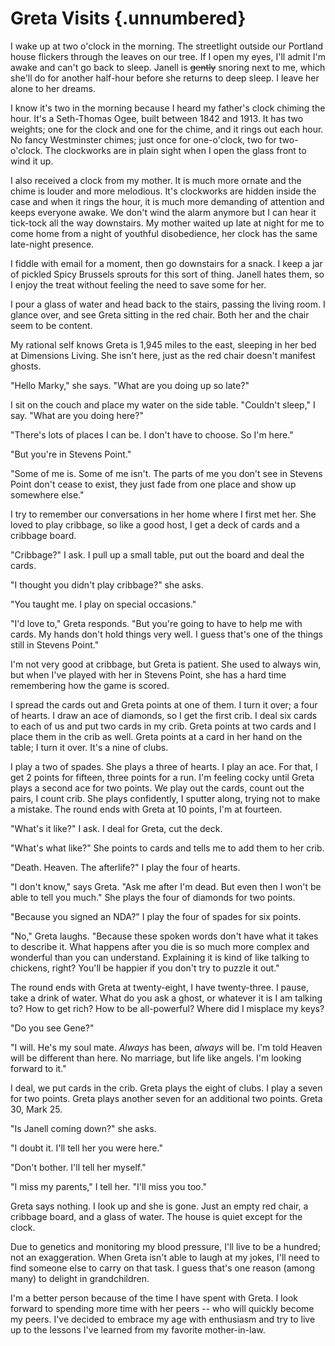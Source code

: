 # Greta Visits {.unnumbered}

I wake up at two o'clock in the morning. The streetlight outside our Portland house flickers through the leaves on our tree. If I open my eyes, I'll admit I'm awake and can't go back to sleep. Janell is ~~gently~~ snoring next to me, which she'll do for another half-hour before she returns to deep sleep. I leave her alone to her dreams.

I know it's two in the morning because I heard my father's clock chiming the hour. It's a Seth-Thomas Ogee, built between 1842 and 1913. It has two weights; one for the clock and one for the chime, and it rings out each hour. No fancy Westminster chimes; just once for one-o'clock, two for two-o'clock. The clockworks are in plain sight when I open the glass front to wind it up.

I also received a clock from my mother. It is much more ornate and the chime is louder and more melodious. It's clockworks are hidden inside the case and when it rings the hour, it is much more demanding of attention and keeps everyone awake. We don't wind the alarm anymore but I can hear it tick-tock all the way downstairs. My mother waited up late at night for me to come home from a night of youthful disobedience, her clock has the same late-night presence.

I fiddle with email for a moment, then go downstairs for a snack. I keep a jar of pickled Spicy Brussels sprouts for this sort of thing. Janell hates them, so I enjoy the treat without feeling the need to save some for her.

I pour a glass of water and head back to the stairs, passing the living room. I glance over, and see Greta sitting in the red chair. Both her and the chair seem to be content.

My rational self knows Greta is 1,945 miles to the east, sleeping in her bed at Dimensions Living. She isn't here, just as the red chair doesn't manifest ghosts.

"Hello Marky," she says. "What are you doing up so late?"

I sit on the couch and place my water on the side table. "Couldn't sleep," I say. "What are you doing here?"

"There's lots of places I can be. I don't have to choose. So I'm here."

"But you're in Stevens Point."

"Some of me is. Some of me isn't. The parts of me you don't see in Stevens Point don't cease to exist, they just fade from one place and show up somewhere else."

I try to remember our conversations in her home where I first met her. She loved to play cribbage, so like a good host, I get a deck of cards and a cribbage board.

"Cribbage?" I ask. I pull up a small table, put out the board and deal the cards.

"I thought you didn't play cribbage?" she asks.

"You taught me. I play on special occasions."

"I'd love to," Greta responds. "But you're going to have to help me with cards. My hands don't hold things very well. I guess that's one of the things still in Stevens Point."

I'm not very good at cribbage, but Greta is patient. She used to always win, but when I've played with her in Stevens Point, she has a hard time remembering how the game is scored.

I spread the cards out and Greta points at one of them. I turn it over; a four of hearts. I draw an ace of diamonds, so I get the first crib. I deal six cards to each of us and put two cards in my crib. Greta points at two cards and I place them in the crib as well. Greta points at a card in her hand on the table; I turn it over. It's a nine of clubs.

I play a two of spades. She plays a three of hearts. I play an ace. For that, I get 2 points for fifteen, three points for a run. I'm feeling cocky until Greta plays a second ace for two points. We play out the cards, count out the pairs, I count crib. She plays confidently, I sputter along, trying not to make a mistake. The round ends with Greta at 10 points, I'm at fourteen.

"What's it like?" I ask. I deal for Greta, cut the deck.

"What's what like?" She points to cards and tells me to add them to her crib.

"Death. Heaven. The afterlife?" I play the four of hearts.

"I don't know," says Greta. "Ask me after I'm dead. But even then I won't be able to tell you much." She plays the four of diamonds for two points.

"Because you signed an NDA?" I play the four of spades for six points.

"No," Greta laughs. "Because these spoken words don't have what it takes to describe it. What happens after you die is so much more complex and wonderful than you can understand. Explaining it is kind of like talking to chickens, right? You'll be happier if you don't try to puzzle it out."

The round ends with Greta at twenty-eight, I have twenty-three. I pause, take a drink of water. What do you ask a ghost, or whatever it is I am talking to? How to get rich? How to be all-powerful? Where did I misplace my keys?

"Do you see Gene?"

"I will. He's my soul mate. *Always* has been, *always* will be. I'm told Heaven will be different than here. No marriage, but life like angels. I'm looking forward to it."

I deal, we put cards in the crib. Greta plays the eight of clubs. I play a seven for two points. Greta plays another seven for an additional two points. Greta 30, Mark 25.

"Is Janell coming down?" she asks.

"I doubt it. I'll tell her you were here."

"Don't bother. I'll tell her myself."

"I miss my parents," I tell her. "I'll miss you too."

Greta says nothing. I look up and she is gone. Just an empty red chair, a cribbage board, and a glass of water. The house is quiet except for the clock.

Due to genetics and monitoring my blood pressure, I'll live to be a hundred; not an exaggeration. When Greta isn't able to laugh at my jokes, I'll need to find someone else to carry on that task. I guess that's one reason (among many) to delight in grandchildren.

I'm a better person because of the time I have spent with Greta. I look forward to spending more time with her peers -- who will quickly become my peers. I've decided to embrace my age with enthusiasm and try to live up to the lessons I've learned from my favorite mother-in-law.
